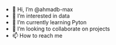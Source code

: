 - 👋 Hi, I’m @ahmadb-max
- 👀 I’m interested in data 
- 🌱 I’m currently learning Pyton
- 💞️ I’m looking to collaborate on projects
- 📫 How to reach me 

<!---
ahmadb-max/ahmadb-max is a ✨ special ✨ repository because its `README.md` (this file) appears on your GitHub profile.
You can click the Preview link to take a look at your changes.
--->

